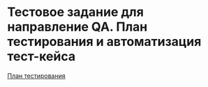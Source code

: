 # Тестовое задание для направление QA. План тестирования и автоматизация тест-кейса
[План тестирования](test_suite/Test_Suite.md)
